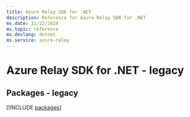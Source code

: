 ```yaml
---
title: Azure Relay SDK for .NET
description: Reference for Azure Relay SDK for .NET
ms.date: 11/22/2024
ms.topic: reference
ms.devlang: dotnet
ms.service: azure-relay
---
```

# Azure Relay SDK for .NET - legacy
## Packages - legacy
[!INCLUDE [packages](relay-index.md)]